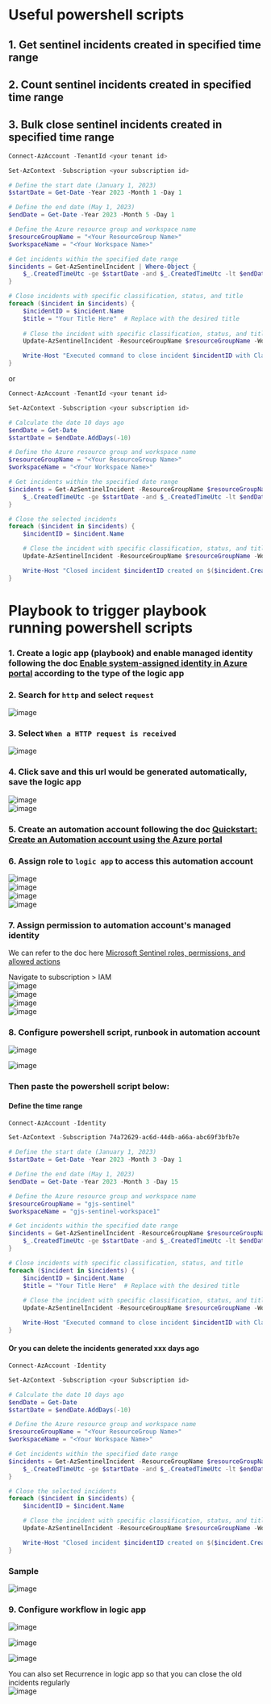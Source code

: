 # Useful powershell scripts

## 1. Get sentinel incidents created in specified time range

## 2. Count sentinel incidents created in specified time range


## 3. Bulk close sentinel incidents created in specified time range
```powershell
Connect-AzAccount -TenantId <your tenant id>

Set-AzContext -Subscription <your subscription id>

# Define the start date (January 1, 2023)
$startDate = Get-Date -Year 2023 -Month 1 -Day 1

# Define the end date (May 1, 2023)
$endDate = Get-Date -Year 2023 -Month 5 -Day 1

# Define the Azure resource group and workspace name
$resourceGroupName = "<Your ResourceGroup Name>"
$workspaceName = "<Your Workspace Name>"

# Get incidents within the specified date range
$incidents = Get-AzSentinelIncident | Where-Object {
    $_.CreatedTimeUtc -ge $startDate -and $_.CreatedTimeUtc -lt $endDate
}

# Close incidents with specific classification, status, and title
foreach ($incident in $incidents) {
    $incidentID = $incident.Name
    $title = "Your Title Here"  # Replace with the desired title
    
    # Close the incident with specific classification, status, and title
    Update-AzSentinelIncident -ResourceGroupName $resourceGroupName -WorkspaceName $workspaceName -IncidentID $incidentID -Classification Undetermined -Status 'Closed' -Title $title

    Write-Host "Executed command to close incident $incidentID with Classification 'Undetermined', Status 'Closed', and Title '$title'"
}
```

or

```powershell
Connect-AzAccount -TenantId <your tenant id>

Set-AzContext -Subscription <your subscription id>

# Calculate the date 10 days ago
$endDate = Get-Date
$startDate = $endDate.AddDays(-10)

# Define the Azure resource group and workspace name
$resourceGroupName = "<Your ResourceGroup Name>"
$workspaceName = "<Your Workspace Name>"

# Get incidents within the specified date range
$incidents = Get-AzSentinelIncident -ResourceGroupName $resourceGroupName -WorkspaceName $workspaceName | Where-Object {
    $_.CreatedTimeUtc -ge $startDate -and $_.CreatedTimeUtc -lt $endDate
}

# Close the selected incidents
foreach ($incident in $incidents) {
    $incidentID = $incident.Name

    # Close the incident with specific classification, status, and title
    Update-AzSentinelIncident -ResourceGroupName $resourceGroupName -WorkspaceName $workspaceName -IncidentID $incidentID -Classification Undetermined -Status 'Closed' -Title "Closed by Script"

    Write-Host "Closed incident $incidentID created on $($incident.CreatedTimeUtc)"
}
```

# Playbook to trigger playbook running powershell scripts
### 1. Create a logic app (playbook) and enable managed identity following the doc [Enable system-assigned identity in Azure portal](https://learn.microsoft.com/en-us/azure/logic-apps/create-managed-service-identity?tabs=consumption#enable-system-assigned-identity-in-azure-portal) according to the type of the logic app

### 2. Search for `http` and select `request`
![image](https://github.com/guguji666666/GJS-Sentinel-Tips/assets/96930989/1d3e279c-793e-486d-a11b-6312ad44cf58) 

### 3. Select `When a HTTP request is received`
![image](https://github.com/guguji666666/GJS-Sentinel-Tips/assets/96930989/dac93013-67a8-4cbb-84b8-8538f96a12ea)

### 4. Click save and this url would be generated automatically, save the logic app
![image](https://github.com/guguji666666/GJS-Sentinel-Tips/assets/96930989/59d71480-0f7b-4eab-a025-a488b481c541) <br>
![image](https://github.com/guguji666666/GJS-Sentinel-Tips/assets/96930989/e095cbb0-ad1c-40f2-a87b-2e68c8f4fbeb) <br>

### 5. Create an automation account following the doc [Quickstart: Create an Automation account using the Azure portal](https://learn.microsoft.com/en-us/azure/automation/quickstarts/create-azure-automation-account-portal)

### 6. Assign role to `logic app` to access this automation account
![image](https://github.com/guguji666666/GJS-Sentinel-Tips/assets/96930989/5a926cff-0613-4fe8-86a3-755fb04c543b) <br>
![image](https://github.com/guguji666666/GJS-Sentinel-Tips/assets/96930989/4067c5e8-4b19-41e5-8354-5ef1c74c0437) <br>
![image](https://github.com/guguji666666/GJS-Sentinel-Tips/assets/96930989/c176caad-96fb-4ca1-b3e0-16cd0e07c858) <br>
![image](https://github.com/guguji666666/GJS-Sentinel-Tips/assets/96930989/bd34734c-c028-4b71-9825-96b143bd5bf7) <br>

### 7. Assign permission to automation account's managed identity
We can refer to the doc here [Microsoft Sentinel roles, permissions, and allowed actions](https://learn.microsoft.com/en-us/azure/sentinel/roles#microsoft-sentinel-roles-permissions-and-allowed-actions)

Navigate to subscription > IAM <br>
![image](https://github.com/guguji666666/GJS-Sentinel-Tips/assets/96930989/331b1746-4f01-464c-a0c1-bf287517f159) <br>
![image](https://github.com/guguji666666/GJS-Sentinel-Tips/assets/96930989/4c041545-9ddd-427b-9e39-f9b404261574) <br>
![image](https://github.com/guguji666666/GJS-Sentinel-Tips/assets/96930989/3039e92a-260e-4e5a-a90d-13294e779ffd) <br>
![image](https://github.com/guguji666666/GJS-Sentinel-Tips/assets/96930989/773c1b37-2eee-4884-af08-c700333141bf) <br>


### 8. Configure powershell script, runbook in automation account

![image](https://github.com/guguji666666/GJS-Sentinel-Tips/assets/96930989/261ee288-7c25-4811-af59-cfc4d2817f87)

![image](https://github.com/guguji666666/GJS-Sentinel-Tips/assets/96930989/4cd3097f-3638-4626-9b9e-1e8d19e7e634)

### Then paste the powershell script below:
#### Define the time range
```powershell
Connect-AzAccount -Identity 

Set-AzContext -Subscription 74a72629-ac6d-44db-a66a-abc69f3bfb7e

# Define the start date (January 1, 2023)
$startDate = Get-Date -Year 2023 -Month 3 -Day 1

# Define the end date (May 1, 2023)
$endDate = Get-Date -Year 2023 -Month 3 -Day 15

# Define the Azure resource group and workspace name
$resourceGroupName = "gjs-sentinel"
$workspaceName = "gjs-sentinel-workspace1"

# Get incidents within the specified date range
$incidents = Get-AzSentinelIncident -ResourceGroupName $resourceGroupName -WorkspaceName $workspaceName | Where-Object {
    $_.CreatedTimeUtc -ge $startDate -and $_.CreatedTimeUtc -lt $endDate
}

# Close incidents with specific classification, status, and title
foreach ($incident in $incidents) {
    $incidentID = $incident.Name
    $title = "Your Title Here"  # Replace with the desired title
    
    # Close the incident with specific classification, status, and title
    Update-AzSentinelIncident -ResourceGroupName $resourceGroupName -WorkspaceName $workspaceName -IncidentID $incidentID -Classification Undetermined -Status 'Closed' -Title $title

    Write-Host "Executed command to close incident $incidentID with Classification 'Undetermined', Status 'Closed', and Title '$title'"
}
```

#### Or you can delete the incidents generated xxx days ago
```powershell
Connect-AzAccount -Identity 

Set-AzContext -Subscription <your Subscription id>

# Calculate the date 10 days ago
$endDate = Get-Date
$startDate = $endDate.AddDays(-10)

# Define the Azure resource group and workspace name
$resourceGroupName = "<Your ResourceGroup Name>"
$workspaceName = "<Your Workspace Name>"

# Get incidents within the specified date range
$incidents = Get-AzSentinelIncident -ResourceGroupName $resourceGroupName -WorkspaceName $workspaceName | Where-Object {
    $_.CreatedTimeUtc -ge $startDate -and $_.CreatedTimeUtc -lt $endDate
}

# Close the selected incidents
foreach ($incident in $incidents) {
    $incidentID = $incident.Name

    # Close the incident with specific classification, status, and title
    Update-AzSentinelIncident -ResourceGroupName $resourceGroupName -WorkspaceName $workspaceName -IncidentID $incidentID -Classification Undetermined -Status 'Closed' -Title "Closed by Script"

    Write-Host "Closed incident $incidentID created on $($incident.CreatedTimeUtc)"
}
```

### Sample 
![image](https://github.com/guguji666666/GJS-Sentinel-Tips/assets/96930989/1c906781-74ba-4485-9569-b1ce8843c5a9)


### 9. Configure workflow in logic app

![image](https://github.com/guguji666666/GJS-Sentinel-Tips/assets/96930989/12a9efeb-7d5a-41e9-9423-62c48e120611)

![image](https://github.com/guguji666666/GJS-Sentinel-Tips/assets/96930989/1531b4d0-2af1-4fac-a2a8-c5d271d9121f)

![image](https://github.com/guguji666666/GJS-Sentinel-Tips/assets/96930989/3ac174a4-bfda-4193-84cc-c5c4f27a3792)

You can also set Recurrence in logic app so that you can close the old incidents regularly <br>
![image](https://github.com/guguji666666/GJS-Sentinel-Tips/assets/96930989/35984e39-99ee-43c8-812a-fd2a37f1cf4c)
